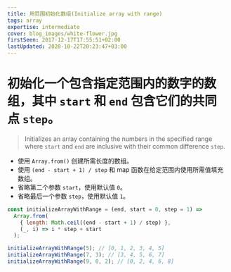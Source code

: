 ```yaml
---
title: 用范围初始化数组(Initialize array with range)
tags: array
expertise: intermediate
cover: blog_images/white-flower.jpg
firstSeen: 2017-12-17T17:55:51+02:00
lastUpdated: 2020-10-22T20:23:47+03:00
---
```


# 初始化一个包含指定范围内的数字的数组，其中 `start` 和 `end` 包含它们的共同点 `step`。
> Initializes an array containing the numbers in the specified range where `start` and `end` are inclusive with their common difference `step`.

- 使用 `Array.from()` 创建所需长度的数组。
- 使用 `(end - start + 1) / step` 和 map 函数在给定范围内使用所需值填充数组。
- 省略第二个参数 `start`，使用默认值 `0`。
- 省略最后一个参数 `step`，使用默认值 `1`。

```js
const initializeArrayWithRange = (end, start = 0, step = 1) =>
  Array.from(
    { length: Math.ceil((end - start + 1) / step) },
    (_, i) => i * step + start
  );
```

```js
initializeArrayWithRange(5); // [0, 1, 2, 3, 4, 5]
initializeArrayWithRange(7, 3); // [3, 4, 5, 6, 7]
initializeArrayWithRange(9, 0, 2); // [0, 2, 4, 6, 8]
```
